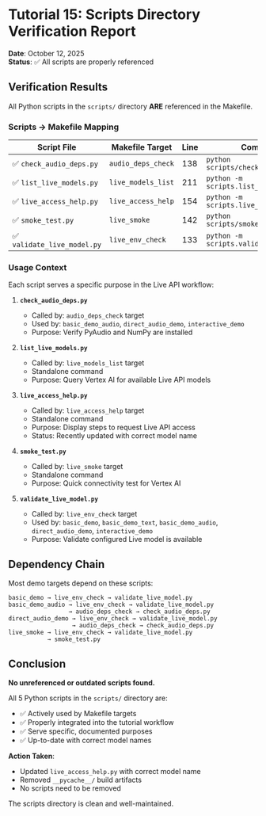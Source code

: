 # Tutorial 15: Scripts Directory Verification Report

**Date**: October 12, 2025  
**Status**: ✅ All scripts are properly referenced

## Verification Results

All Python scripts in the `scripts/` directory **ARE** referenced in the Makefile.

### Scripts → Makefile Mapping

| Script File | Makefile Target | Line | Command |
|-------------|----------------|------|---------|
| ✅ `check_audio_deps.py` | `audio_deps_check` | 138 | `python scripts/check_audio_deps.py` |
| ✅ `list_live_models.py` | `live_models_list` | 211 | `python -m scripts.list_live_models` |
| ✅ `live_access_help.py` | `live_access_help` | 154 | `python -m scripts.live_access_help` |
| ✅ `smoke_test.py` | `live_smoke` | 142 | `python scripts/smoke_test.py` |
| ✅ `validate_live_model.py` | `live_env_check` | 133 | `python -m scripts.validate_live_model` |

### Usage Context

Each script serves a specific purpose in the Live API workflow:

1. **`check_audio_deps.py`**
   - Called by: `audio_deps_check` target
   - Used by: `basic_demo_audio`, `direct_audio_demo`, `interactive_demo`
   - Purpose: Verify PyAudio and NumPy are installed

2. **`list_live_models.py`**
   - Called by: `live_models_list` target
   - Standalone command
   - Purpose: Query Vertex AI for available Live API models

3. **`live_access_help.py`**
   - Called by: `live_access_help` target
   - Standalone command
   - Purpose: Display steps to request Live API access
   - Status: Recently updated with correct model name

4. **`smoke_test.py`**
   - Called by: `live_smoke` target
   - Standalone command
   - Purpose: Quick connectivity test for Vertex AI

5. **`validate_live_model.py`**
   - Called by: `live_env_check` target
   - Used by: `basic_demo`, `basic_demo_text`, `basic_demo_audio`, `direct_audio_demo`, `interactive_demo`
   - Purpose: Validate configured Live model is available

## Dependency Chain

Most demo targets depend on these scripts:

```
basic_demo → live_env_check → validate_live_model.py
basic_demo_audio → live_env_check → validate_live_model.py
                 → audio_deps_check → check_audio_deps.py
direct_audio_demo → live_env_check → validate_live_model.py
                  → audio_deps_check → check_audio_deps.py
live_smoke → live_env_check → validate_live_model.py
           → smoke_test.py
```

## Conclusion

**No unreferenced or outdated scripts found.**

All 5 Python scripts in the `scripts/` directory are:
- ✅ Actively used by Makefile targets
- ✅ Properly integrated into the tutorial workflow
- ✅ Serve specific, documented purposes
- ✅ Up-to-date with correct model names

**Action Taken**: 
- Updated `live_access_help.py` with correct model name
- Removed `__pycache__/` build artifacts
- No scripts need to be removed

The scripts directory is clean and well-maintained.

